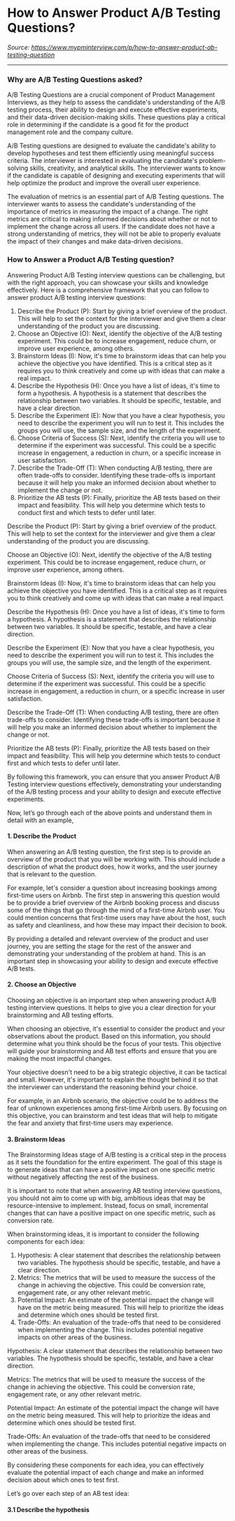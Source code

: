 # How to Answer Product A/B Testing Questions?

*Source: https://www.mypminterview.com/p/how-to-answer-product-ab-testing-question*

---





### Why are A/B Testing Questions asked?



A/B Testing Questions are a crucial component of Product Management Interviews, as they help to assess the candidate's understanding of the A/B testing process, their ability to design and execute effective experiments, and their data-driven decision-making skills. These questions play a critical role in determining if the candidate is a good fit for the product management role and the company culture.

A/B Testing questions are designed to evaluate the candidate's ability to develop hypotheses and test them efficiently using meaningful success criteria. The interviewer is interested in evaluating the candidate's problem-solving skills, creativity, and analytical skills. The interviewer wants to know if the candidate is capable of designing and executing experiments that will help optimize the product and improve the overall user experience.

The evaluation of metrics is an essential part of A/B Testing questions. The interviewer wants to assess the candidate's understanding of the importance of metrics in measuring the impact of a change. The right metrics are critical to making informed decisions about whether or not to implement the change across all users. If the candidate does not have a strong understanding of metrics, they will not be able to properly evaluate the impact of their changes and make data-driven decisions.



### How to Answer a Product A/B Testing question?



Answering Product A/B Testing interview questions can be challenging, but with the right approach, you can showcase your skills and knowledge effectively. Here is a comprehensive framework that you can follow to answer product A/B testing interview questions:

1. Describe the Product (P): Start by giving a brief overview of the product. This will help to set the context for the interviewer and give them a clear understanding of the product you are discussing.
2. Choose an Objective (O): Next, identify the objective of the A/B testing experiment. This could be to increase engagement, reduce churn, or improve user experience, among others.
3. Brainstorm Ideas (I): Now, it's time to brainstorm ideas that can help you achieve the objective you have identified. This is a critical step as it requires you to think creatively and come up with ideas that can make a real impact.
4. Describe the Hypothesis (H): Once you have a list of ideas, it's time to form a hypothesis. A hypothesis is a statement that describes the relationship between two variables. It should be specific, testable, and have a clear direction.
5. Describe the Experiment (E): Now that you have a clear hypothesis, you need to describe the experiment you will run to test it. This includes the groups you will use, the sample size, and the length of the experiment.
6. Choose Criteria of Success (S): Next, identify the criteria you will use to determine if the experiment was successful. This could be a specific increase in engagement, a reduction in churn, or a specific increase in user satisfaction.
7. Describe the Trade-Off (T): When conducting A/B testing, there are often trade-offs to consider. Identifying these trade-offs is important because it will help you make an informed decision about whether to implement the change or not.
8. Prioritize the AB tests (P): Finally, prioritize the AB tests based on their impact and feasibility. This will help you determine which tests to conduct first and which tests to defer until later.

Describe the Product (P): Start by giving a brief overview of the product. This will help to set the context for the interviewer and give them a clear understanding of the product you are discussing.

Choose an Objective (O): Next, identify the objective of the A/B testing experiment. This could be to increase engagement, reduce churn, or improve user experience, among others.

Brainstorm Ideas (I): Now, it's time to brainstorm ideas that can help you achieve the objective you have identified. This is a critical step as it requires you to think creatively and come up with ideas that can make a real impact.

Describe the Hypothesis (H): Once you have a list of ideas, it's time to form a hypothesis. A hypothesis is a statement that describes the relationship between two variables. It should be specific, testable, and have a clear direction.

Describe the Experiment (E): Now that you have a clear hypothesis, you need to describe the experiment you will run to test it. This includes the groups you will use, the sample size, and the length of the experiment.

Choose Criteria of Success (S): Next, identify the criteria you will use to determine if the experiment was successful. This could be a specific increase in engagement, a reduction in churn, or a specific increase in user satisfaction.

Describe the Trade-Off (T): When conducting A/B testing, there are often trade-offs to consider. Identifying these trade-offs is important because it will help you make an informed decision about whether to implement the change or not.

Prioritize the AB tests (P): Finally, prioritize the AB tests based on their impact and feasibility. This will help you determine which tests to conduct first and which tests to defer until later.

By following this framework, you can ensure that you answer Product A/B Testing interview questions effectively, demonstrating your understanding of the A/B testing process and your ability to design and execute effective experiments.



Now, let’s go through each of the above points and understand them in detail with an example,

#### 1. Describe the Product

When answering an A/B testing question, the first step is to provide an overview of the product that you will be working with. This should include a description of what the product does, how it works, and the user journey that is relevant to the question.

For example, let's consider a question about increasing bookings among first-time users on Airbnb. The first step in answering this question would be to provide a brief overview of the Airbnb booking process and discuss some of the things that go through the mind of a first-time Airbnb user. You could mention concerns that first-time users may have about the host, such as safety and cleanliness, and how these may impact their decision to book.

By providing a detailed and relevant overview of the product and user journey, you are setting the stage for the rest of the answer and demonstrating your understanding of the problem at hand. This is an important step in showcasing your ability to design and execute effective A/B tests.

#### 2. Choose an Objective

Choosing an objective is an important step when answering product A/B testing interview questions. It helps to give you a clear direction for your brainstorming and AB testing efforts.

When choosing an objective, it's essential to consider the product and your observations about the product. Based on this information, you should determine what you think should be the focus of your tests. This objective will guide your brainstorming and AB test efforts and ensure that you are making the most impactful changes.

Your objective doesn't need to be a big strategic objective, it can be tactical and small. However, it's important to explain the thought behind it so that the interviewer can understand the reasoning behind your choice.

For example, in an Airbnb scenario, the objective could be to address the fear of unknown experiences among first-time Airbnb users. By focusing on this objective, you can brainstorm and test ideas that will help to mitigate the fear and anxiety that first-time users may experience.

#### 3. Brainstorm Ideas

The Brainstorming Ideas stage of A/B testing is a critical step in the process as it sets the foundation for the entire experiment. The goal of this stage is to generate ideas that can have a positive impact on one specific metric without negatively affecting the rest of the business.

It is important to note that when answering AB testing interview questions, you should not aim to come up with big, ambitious ideas that may be resource-intensive to implement. Instead, focus on small, incremental changes that can have a positive impact on one specific metric, such as conversion rate.

When brainstorming ideas, it is important to consider the following components for each idea:

1. Hypothesis: A clear statement that describes the relationship between two variables. The hypothesis should be specific, testable, and have a clear direction.
2. Metrics: The metrics that will be used to measure the success of the change in achieving the objective. This could be conversion rate, engagement rate, or any other relevant metric.
3. Potential Impact: An estimate of the potential impact the change will have on the metric being measured. This will help to prioritize the ideas and determine which ones should be tested first.
4. Trade-Offs: An evaluation of the trade-offs that need to be considered when implementing the change. This includes potential negative impacts on other areas of the business.

Hypothesis: A clear statement that describes the relationship between two variables. The hypothesis should be specific, testable, and have a clear direction.

Metrics: The metrics that will be used to measure the success of the change in achieving the objective. This could be conversion rate, engagement rate, or any other relevant metric.

Potential Impact: An estimate of the potential impact the change will have on the metric being measured. This will help to prioritize the ideas and determine which ones should be tested first.

Trade-Offs: An evaluation of the trade-offs that need to be considered when implementing the change. This includes potential negative impacts on other areas of the business.

By considering these components for each idea, you can effectively evaluate the potential impact of each change and make an informed decision about which ones to test first.

Let’s go over each step of an AB test idea:

#### 3.1 Describe the hypothesis

